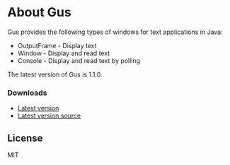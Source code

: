# About Gus
Gus provides the following types of windows for text applications in Java:

  - OutputFrame - Display text
  - Window - Display and read text
  - Console - Display and read text by polling

The latest version of Gus is 1.1.0.

### Downloads
 - [Latest version](https://github.com/peterjohansen/gus/blob/master/dist/gus-1.1.0.jar)
 - [Latest version source](https://github.com/peterjohansen/gus/blob/master/dist/gus-1.1.0-source.jar)

License
----

MIT
